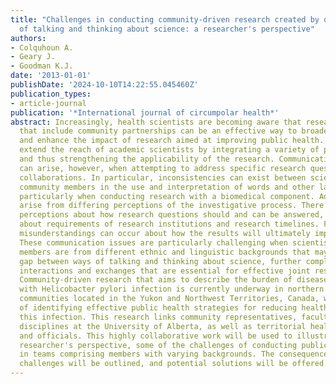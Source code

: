 ```yaml
---
title: "Challenges in conducting community-driven research created by differing ways
  of talking and thinking about science: a researcher's perspective"
authors:
- Colquhoun A.
- Geary J.
- Goodman K.J.
date: '2013-01-01'
publishDate: '2024-10-10T14:22:55.045460Z'
publication_types:
- article-journal
publication: '*International journal of circumpolar health*'
abstract: Increasingly, health scientists are becoming aware that research collaborations
  that include community partnerships can be an effective way to broaden the scope
  and enhance the impact of research aimed at improving public health. Such collaborations
  extend the reach of academic scientists by integrating a variety of perspectives
  and thus strengthening the applicability of the research. Communication challenges
  can arise, however, when attempting to address specific research questions in these
  collaborations. In particular, inconsistencies can exist between scientists and
  community members in the use and interpretation of words and other language features,
  particularly when conducting research with a biomedical component. Additional challenges
  arise from differing perceptions of the investigative process. There may be divergent
  perceptions about how research questions should and can be answered, and in expectations
  about requirements of research institutions and research timelines. From these differences,
  misunderstandings can occur about how the results will ultimately impact the community.
  These communication issues are particularly challenging when scientists and community
  members are from different ethnic and linguistic backgrounds that may widen the
  gap between ways of talking and thinking about science, further complicating the
  interactions and exchanges that are essential for effective joint research efforts.
  Community-driven research that aims to describe the burden of disease associated
  with Helicobacter pylori infection is currently underway in northern Aboriginal
  communities located in the Yukon and Northwest Territories, Canada, with the goal
  of identifying effective public health strategies for reducing health risks from
  this infection. This research links community representatives, faculty from various
  disciplines at the University of Alberta, as well as territorial health care practitioners
  and officials. This highly collaborative work will be used to illustrate, from a
  researcher's perspective, some of the challenges of conducting public health research
  in teams comprising members with varying backgrounds. The consequences of these
  challenges will be outlined, and potential solutions will be offered.
---
```

